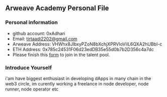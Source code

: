 ## Arweave Academy Personal File

### Personal information

- github account: 0xAdhari
- Email: tirtaadi2202@gmail.com
- Arweave Address: VHWhx8JlbxyPZoN8bXchjXPRVIoViIL6QXA2hUBbI-c
- ETH Address: 0x785c24531F06d23edDB35e55d0b7b2D356c4a7dc
- Please finish this [form](https://docs.google.com/forms/d/e/1FAIpQLSfWA5fIIcBgmRppm3jNz5vmf9Mai_QMVil-2pO4r7YKn_Zhtw/viewform?usp=sf_link) to join in the talent pool.

### Introduce Yourself
i'am have biggest enthusiast in developing dApps in many chain in the web3 circle, im curently working a freelance in node developer, node runner, node operator etc